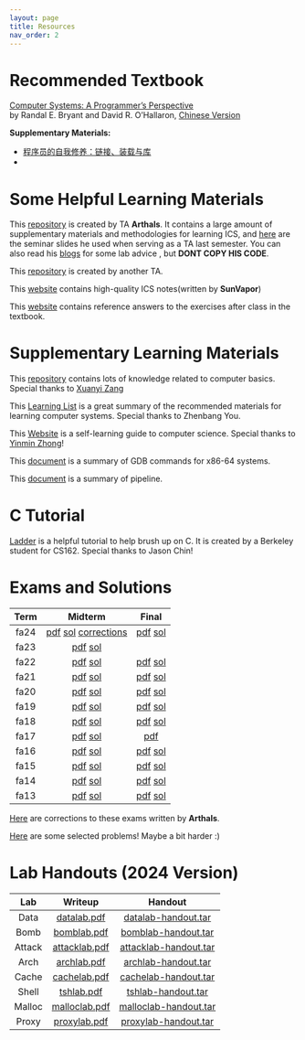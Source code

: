 ```yaml
---
layout: page
title: Resources
nav_order: 2
---
```


# Recommended Textbook

[Computer Systems: A Programmer’s Perspective](/ICS-Fall25/assets/CSAPP-第三版-英文版.pdf)  
by Randal E. Bryant and David R. O’Hallaron, [Chinese Version](/ICS-Fall25/assets/CSAPP-第三版-中文版.pdf)

**Supplementary Materials:**

- [程序员的自我修养：链接、装载与库](https://awesome-programming-books.github.io/others/%E7%A8%8B%E5%BA%8F%E5%91%98%E7%9A%84%E8%87%AA%E6%88%91%E4%BF%AE%E5%85%BB%EF%BC%9A%E9%93%BE%E6%8E%A5%E3%80%81%E8%A3%85%E8%BD%BD%E4%B8%8E%E5%BA%93.pdf)
- 
# Some Helpful Learning Materials

This [repository](https://github.com/zhuozhiyongde/Introduction-to-Computer-System-2023Fall-PKU) is created by TA **Arthals**. It contains a large amount of supplementary materials and methodologies for learning ICS, and [here](https://slide.huh.moe/) are the seminar slides he used when serving as a TA last semester. You can also read his [blogs](https://arthals.ink/) for some lab advice , but **DONT COPY HIS CODE**.

This [repository](https://github.com/vwOvOwv/2024-Fall-ICS-TA) is created by another TA.

This [website](https://www.sunvapor.site/about) contains high-quality ICS notes(written by **SunVapor**)

This [website](https://dreamanddead.github.io/CSAPP-3e-Solutions/) contains reference answers to the exercises after class in the textbook.

# Supplementary Learning Materials

This [repository](https://github.com/ZangXuanyi/getting-started-handout) contains lots of knowledge related to computer basics. Special thanks to [Xuanyi Zang](https://github.com/ZangXuanyi)

This [Learning List](/ICS-Fall25/assets/Computer_Systems_Learning_Resources.pdf) is a great summary of the recommended materials for learning computer systems. Special thanks to Zhenbang You.

This [Website](https://csdiy.wiki/) is a self-learning guide to computer science. Special thanks to [Yinmin Zhong](https://yinminzhong.com/)!

This [document](/ICS-Fall25/assets/gdbnotes-x86-64.pdf) is a summary of GDB commands for x86-64 systems.

This [document](/ICS-Fall25/assets/pipeline.pdf) is a summary of pipeline.

# C Tutorial

[Ladder](https://cs162.org/ladder/) is a helpful tutorial to help brush up on C. It is created by a Berkeley student for CS162. Special thanks to Jason Chin!

# Exams and Solutions

| Term  |                                                                           Midterm                                                                            |                                              Final                                              |
| :---: | :----------------------------------------------------------------------------------------------------------------------------------------------------------: | :---------------------------------------------------------------------------------------------: |
| fa24  | [pdf](/ICS-Fall25/assets/exam/pdf/2024期中.pdf) [sol](/ICS-Fall25/assets/exam/sol/2024期中.pdf) [corrections](/ICS-Fall25/assets/exam/sol/2024期中-勘误.pdf) | [pdf](/ICS-Fall25/assets/exam/pdf/2024期末.pdf) [sol](/ICS-Fall25/assets/exam/sol/2024期末.pdf) |
| fa23  |                               [pdf](/ICS-Fall25/assets/exam/pdf/2023期中.pdf) [sol](/ICS-Fall25/assets/exam/sol/2023期中.pdf)                                |                                                                                                 |
| fa22  |                               [pdf](/ICS-Fall25/assets/exam/pdf/2022期中.pdf) [sol](/ICS-Fall25/assets/exam/sol/2022期中.pdf)                                | [pdf](/ICS-Fall25/assets/exam/pdf/2022期末.pdf) [sol](/ICS-Fall25/assets/exam/sol/2022期末.pdf) |
| fa21  |                               [pdf](/ICS-Fall25/assets/exam/pdf/2021期中.pdf) [sol](/ICS-Fall25/assets/exam/sol/2021期中.pdf)                                | [pdf](/ICS-Fall25/assets/exam/pdf/2021期末.pdf) [sol](/ICS-Fall25/assets/exam/sol/2021期末.zip) |
| fa20  |                               [pdf](/ICS-Fall25/assets/exam/pdf/2020期中.pdf) [sol](/ICS-Fall25/assets/exam/sol/2020期中.pdf)                                | [pdf](/ICS-Fall25/assets/exam/pdf/2020期末.pdf) [sol](/ICS-Fall25/assets/exam/sol/2020期末.pdf) |
| fa19  |                               [pdf](/ICS-Fall25/assets/exam/pdf/2019期中.pdf) [sol](/ICS-Fall25/assets/exam/sol/2019期中.pdf)                                | [pdf](/ICS-Fall25/assets/exam/pdf/2019期末.pdf) [sol](/ICS-Fall25/assets/exam/sol/2019期末.pdf) |
| fa18  |                               [pdf](/ICS-Fall25/assets/exam/pdf/2018期中.pdf) [sol](/ICS-Fall25/assets/exam/sol/2018期中.pdf)                                | [pdf](/ICS-Fall25/assets/exam/pdf/2018期末.pdf) [sol](/ICS-Fall25/assets/exam/sol/2018期末.pdf) |
| fa17  |                               [pdf](/ICS-Fall25/assets/exam/pdf/2017期中.pdf) [sol](/ICS-Fall25/assets/exam/sol/2017期中.pdf)                                |                         [pdf](/ICS-Fall25/assets/exam/pdf/2017期末.pdf)                         |
| fa16  |                               [pdf](/ICS-Fall25/assets/exam/pdf/2016期中.pdf) [sol](/ICS-Fall25/assets/exam/sol/2016期中.pdf)                                | [pdf](/ICS-Fall25/assets/exam/pdf/2016期末.pdf) [sol](/ICS-Fall25/assets/exam/sol/2016期末.pdf) |
| fa15  |                               [pdf](/ICS-Fall25/assets/exam/pdf/2015期中.pdf) [sol](/ICS-Fall25/assets/exam/sol/2015期中.pdf)                                | [pdf](/ICS-Fall25/assets/exam/pdf/2015期末.pdf) [sol](/ICS-Fall25/assets/exam/sol/2015期末.pdf) |
| fa14  |                               [pdf](/ICS-Fall25/assets/exam/pdf/2014期中.pdf) [sol](/ICS-Fall25/assets/exam/sol/2014期中.pdf)                                |  [pdf](/ICS-Fall25/assets/exam/pdf/14期末.pdf) [sol](/ICS-Fall25/assets/exam/sol/2014期末.pdf)  |
| fa13  |                               [pdf](/ICS-Fall25/assets/exam/pdf/2013期中.pdf) [sol](/ICS-Fall25/assets/exam/sol/2013期中.pdf)                                |  [pdf](/ICS-Fall25/assets/exam/pdf/13期末.pdf) [sol](/ICS-Fall25/assets/exam/sol/2013期末.pdf)  |

[Here](https://github.com/zhuozhiyongde/Introduction-to-Computer-System-2023Fall-PKU/blob/main/%E5%BE%80%E5%B9%B4%E9%A2%98/%E6%9C%9F%E6%9C%AB/%E6%9C%9F%E6%9C%AB%E5%BE%80%E5%B9%B4%E9%A2%98%E5%8B%98%E8%AF%AF%E3%80%81%E8%AF%A6%E8%A7%A3%20by%20Arthals.pdf) are corrections to these exams written by **Arthals**.

[Here](https://github.com/Firefly-lh/ICS-Fall25/tree/main/assets/exercise) are some selected problems! Maybe a bit harder :)

# Lab Handouts (2024 Version)

|  Lab   |                        Writeup                        |                                Handout                                |
| :----: | :---------------------------------------------------: | :-------------------------------------------------------------------: |
|  Data  |   [datalab.pdf](/ICS-Fall25/assets/lab/datalab.pdf)   |   [datalab-handout.tar](/ICS-Fall25/assets/lab/datalab-handout.tar)   |
|  Bomb  |   [bomblab.pdf](/ICS-Fall25/assets/lab/bomblab.pdf)   |   [bomblab-handout.tar](/ICS-Fall25/assets/lab/bomblab-handout.tar)   |
| Attack | [attacklab.pdf](/ICS-Fall25/assets/lab/attacklab.pdf) | [attacklab-handout.tar](/ICS-Fall25/assets/lab/attacklab-handout.tar) |
|  Arch  |   [archlab.pdf](/ICS-Fall25/assets/lab/archlab.pdf)   |   [archlab-handout.tar](/ICS-Fall25/assets/lab/archlab-handout.tar)   |
| Cache  |  [cachelab.pdf](/ICS-Fall25/assets/lab/cachelab.pdf)  |  [cachelab-handout.tar](/ICS-Fall25/assets/lab/cachelab-handout.tar)  |
| Shell  |    [tshlab.pdf](/ICS-Fall25/assets/lab/tshlab.pdf)    |    [tshlab-handout.tar](/ICS-Fall25/assets/lab/tshlab-handout.tar)    |
| Malloc | [malloclab.pdf](/ICS-Fall25/assets/lab/malloclab.pdf) | [malloclab-handout.tar](/ICS-Fall25/assets/lab/malloclab-handout.tar) |
| Proxy  |  [proxylab.pdf](/ICS-Fall25/assets/lab/proxylab.pdf)  |  [proxylab-handout.tar](/ICS-Fall25/assets/lab/proxylab-handout.tar)  |